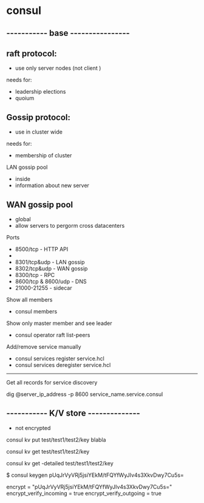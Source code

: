 # consul


----------- base ----------------
-


raft protocol: 
-

- use only server nodes (not client )

needs for: 
- leadership elections 
- quoium 





Gossip protocol: 
-
- use in cluster wide 

needs for: 

- membership of cluster 



LAN gossip pool 

- inside 
- information about new server 


WAN gossip pool 
- 
- global 
- allow servers to pergorm cross datacenters 












Ports



- 8500/tcp             - HTTP API 
- 
- 8301/tcp&udp         - LAN gossip 
- 8302/tcp&udp         - WAN gossip 
- 8300/tcp             - RPC 
- 8600/tcp &  8600/udp - DNS
- 21000-21255          - sidecar 







Show all members 

- consul members


Show only master member and see leader 

- consul operator raft list-peers


Add/remove service manually 

- consul services register service.hcl
- consul services deregister service.hcl





---

Get all records for service discovery

dig @server_ip_address -p 8600 service_name.service.consul 





----------- K/V store --------------
-

-  not encrypted 



consul kv put test/test1/test2/key blabla 

consul kv get test/test1/test2/key

consul kv get -detailed test/test1/test2/key 









$ consul keygen
pUqJrVyVRj5jsiYEkM/tFQYfWyJIv4s3XkvDwy7Cu5s=




encrypt = "pUqJrVyVRj5jsiYEkM/tFQYfWyJIv4s3XkvDwy7Cu5s="
encrypt_verify_incoming = true
encrypt_verify_outgoing = true
















